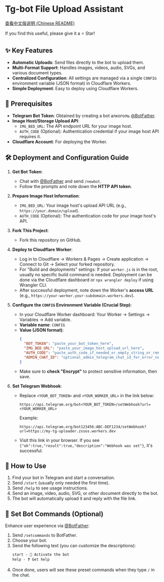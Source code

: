 # Tg-bot File Upload Assistant
[查看中文版说明 (Chinese README)](README.md)

If you find this useful, please give it a ⭐ Star!

## ✨ Key Features

*   **Automatic Uploads**: Send files directly to the bot to upload them.
*   **Multi-Format Support**: Handles images, videos, audio, SVGs, and various document types.
*   **Centralized Configuration**: All settings are managed via a single `CONFIG` environment variable (JSON format) in Cloudflare Workers.
*   **Simple Deployment**: Easy to deploy using Cloudflare Workers.



## 🔧 Prerequisites

*   **Telegram Bot Token**: Obtained by creating a bot алкоголь [@BotFather](https://t.me/BotFather).
*   **Image Host/Storage Upload API**:
    *   `IMG_BED_URL`: The API endpoint URL for your image host.
    *   `AUTH_CODE` (Optional): Authentication credential if your image host API requires it.
*   **Cloudflare Account**: For deploying the Worker.

## 🛠️ Deployment and Configuration Guide

1.  **Get Bot Token**:
    *   Chat with [@BotFather](https://t.me/BotFather) and send `/newbot`.
    *   Follow the prompts and note down the **HTTP API token**.

2.  **Prepare Image Host Information**:
    *   `IMG_BED_URL`: Your image host's upload API URL (e.g., `https://your.domain/upload`).
    *   `AUTH_CODE` (Optional): The authentication code for your image host's API.

3.  **Fork This Project**:
    *   Fork this repository on GitHub.

4.  **Deploy to Cloudflare Worker**:
    *   Log in to Cloudflare -> Workers & Pages -> Create application -> Connect to Git -> Select your forked repository.
    *   For "Build and deployments" settings: If your `worker.js` is in the root, usually no specific build command is needed. Deployment can be done via the Cloudflare dashboard or `npx wrangler deploy` if using Wrangler CLI.
    *   After successful deployment, note down the Worker's **access URL** (e.g., `https://your-worker.your-subdomain.workers.dev`).

5.  **Configure the `CONFIG` Environment Variable (Crucial Step)**:
    *   In your Cloudflare Worker dashboard: Your Worker -> Settings -> Variables -> Add variable.
    *   **Variable name**: `CONFIG`
    *   **Value (JSON format)**:
        ```json
        {
          "BOT_TOKEN": "paste_your_bot_token_here",
          "IMG_BED_URL": "paste_your_image_host_upload_url_here",
          "AUTH_CODE": "paste_auth_code_if_needed_or_empty_string_or_remove_this_line",
          "ADMIN_CHAT_ID": "optional_admin_telegram_chat_id_for_error_notifications"
        }
        ```
    *   Make sure to **check "Encrypt"** to protect sensitive information, then save.

6.  **Set Telegram Webhook**:
    *   Replace `<YOUR_BOT_TOKEN>` and `<YOUR_WORKER_URL>` in the link below:
        ```text
        https://api.telegram.org/bot<YOUR_BOT_TOKEN>/setWebhook?url=<YOUR_WORKER_URL>
        ```
        Example:
        ```text
        https://api.telegram.org/bot123456:ABC-DEF1234/setWebhook?url=https://my-tg-uploader.zxsos.workers.dev
        ```
    *   Visit this link in your browser. If you see `{"ok":true,"result":true,"description":"Webhook was set"}`, it's successful.

## 💬 How to Use

1.  Find your bot in Telegram and start a conversation.
2.  Send `/start` (usually only needed the first time).
3.  Send `/help` to see usage instructions.
4.  Send an image, video, audio, SVG, or other document directly to the bot.
5.  The bot will automatically upload it and reply with the file link.

## 🤖 Set Bot Commands (Optional)

Enhance user experience via [@BotFather](https://t.me/BotFather):

1.  Send `/setcommands` to BotFather.
2.  Choose your bot.
3.  Send the following text (you can customize the descriptions):
    ```text
    start - 🚀 Activate the bot
    help - ❓ Get help
    ```
4.  Once done, users will see these preset commands when they type `/` in the chat.
